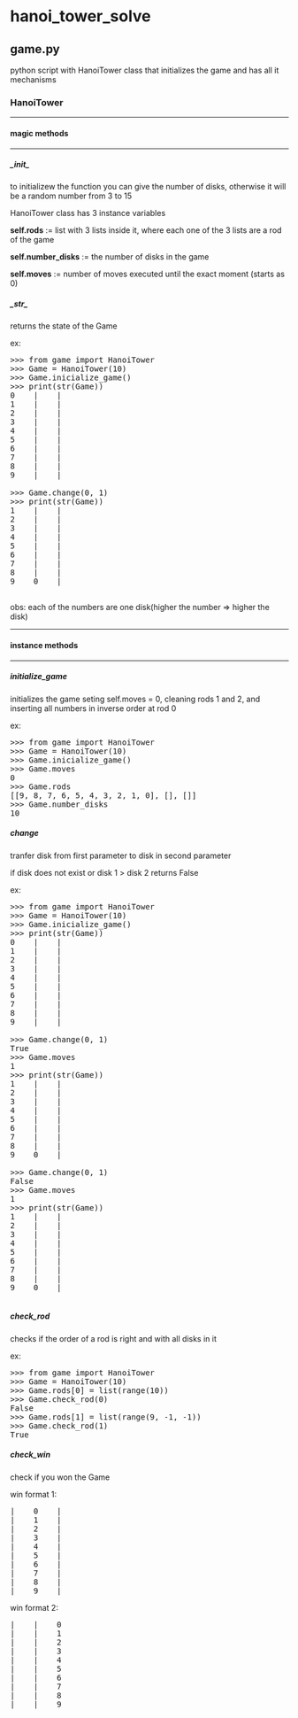 # hanoi_tower_solve

## game.py
python script with HanoiTower class that initializes the game and has all it mechanisms

### HanoiTower

<hr/>

#### magic methods

<hr/>

##### \__init__
to initializew the function you can give the number of disks, otherwise it will be a random number from 3 to 15

HanoiTower class has 3 instance variables

<b>self.rods</b> := list with 3 lists inside it, where each one of the 3 lists are a rod of the game

<b>self.number_disks</b> := the number of disks in the game

<b>self.moves</b> := number of moves executed until the exact moment (starts as 0)

##### \__str__
returns the state of the Game

ex:

<pre>
>>> from game import HanoiTower
>>> Game = HanoiTower(10)
>>> Game.inicialize_game()
>>> print(str(Game))
0    |    |    
1    |    |    
2    |    |    
3    |    |    
4    |    |    
5    |    |    
6    |    |    
7    |    |    
8    |    |    
9    |    |  

>>> Game.change(0, 1)
>>> print(str(Game))
1    |    |    
2    |    |    
3    |    |    
4    |    |    
5    |    |    
6    |    |    
7    |    |    
8    |    |    
9    0    |  

</pre>
obs: each of the numbers are one disk(higher the number => higher the disk)

<hr/>

#### instance methods

<hr/>

##### initialize_game
initializes the game seting self.moves = 0, cleaning rods 1 and 2, and inserting all numbers in inverse order at rod 0

ex:

<pre>
>>> from game import HanoiTower
>>> Game = HanoiTower(10)
>>> Game.inicialize_game()
>>> Game.moves
0
>>> Game.rods
[[9, 8, 7, 6, 5, 4, 3, 2, 1, 0], [], []]
>>> Game.number_disks
10
</pre>

##### change
tranfer disk from first parameter to disk in second parameter

if disk does not exist or disk 1 > disk 2 returns False

ex:

<pre>
>>> from game import HanoiTower
>>> Game = HanoiTower(10)
>>> Game.inicialize_game()
>>> print(str(Game))
0    |    |    
1    |    |    
2    |    |    
3    |    |    
4    |    |    
5    |    |    
6    |    |    
7    |    |    
8    |    |    
9    |    |  

>>> Game.change(0, 1)
True
>>> Game.moves
1
>>> print(str(Game))
1    |    |    
2    |    |    
3    |    |    
4    |    |    
5    |    |    
6    |    |    
7    |    |    
8    |    |    
9    0    |  

>>> Game.change(0, 1)
False
>>> Game.moves
1
>>> print(str(Game))
1    |    |    
2    |    |    
3    |    |    
4    |    |    
5    |    |    
6    |    |    
7    |    |    
8    |    |    
9    0    |

</pre>

##### check_rod
checks if the order of a rod is right and with all disks in it

ex:

<pre>
>>> from game import HanoiTower
>>> Game = HanoiTower(10)
>>> Game.rods[0] = list(range(10))
>>> Game.check_rod(0)
False
>>> Game.rods[1] = list(range(9, -1, -1))
>>> Game.check_rod(1)
True
</pre>

##### check_win
check if you won the Game

win format 1:

<pre>
|    0    |    
|    1    |    
|    2    |    
|    3    |   
|    4    |    
|    5    |    
|    6    |    
|    7    |    
|    8    |    
|    9    |  
</pre>

win format 2:

<pre>
|    |    0   
|    |    1   
|    |    2   
|    |    3   
|    |    4   
|    |    5   
|    |    6   
|    |    7   
|    |    8   
|    |    9 
</pre>
